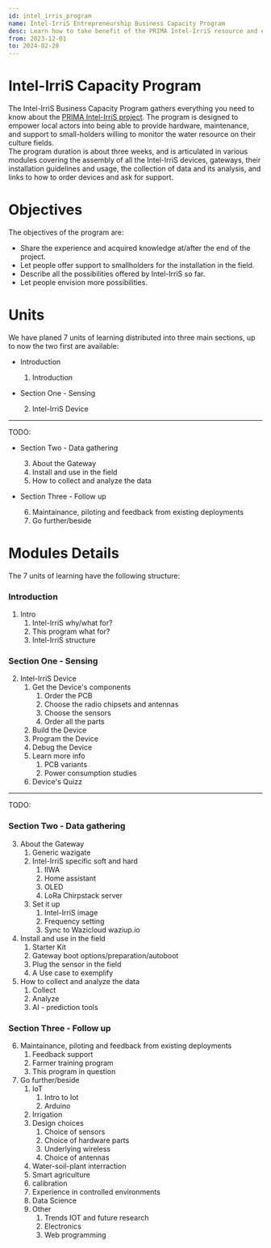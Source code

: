 ```yaml
---
id: intel_irris_program
name: Intel-IrriS Entrepreneurship Business Capacity Program
desc: Learn how to take benefit of the PRIMA Intel-IrriS resource and experience in your smart irrigation solution!
from: 2023-12-01
to: 2024-02-28
---
```


# Intel-IrriS Capacity Program

The Intel-IrriS Business Capacity Program gathers everything you need to know about the [PRIMA Intel-IrriS project](https://intel-irris.eu/).
The program is designed to empower local actors into being able to provide hardware, maintenance, and support to small-holders willing to monitor the water resource on their culture fields.  
The program duration is about three weeks, and is articulated in various modules covering the assembly of all the Intel-IrriS devices, gateways, their installation guidelines and usage, the collection of data and its analysis, and links to how to order devices and ask for support.



# Objectives

The objectives of the program are:
- Share the experience and acquired knowledge at/after the end of the project.
- Let people offer support to smallholders for the installation in the field.
- Describe all the possibilities offered by Intel-IrriS so far.
- Let people envision more possibilities.


Units
=====
We have planed 7 units of learning distributed into three main sections, up to now the two first are available:

* Introduction

  1. Introduction

* Section One - Sensing

  2. Intel-IrriS Device

-----------------------------
TODO:

* Section Two - Data gathering

  3. About the Gateway
  4. Install and use in the field
  5. How to collect and analyze the data

* Section Three - Follow up

  6. Maintainance, piloting and feedback from existing deployments
  7. Go further/beside

Modules Details 
===============
The 7 units of learning have the following structure:
### Introduction
1. Intro
   1. Intel-IrriS why/what for?
   2. This program what for?
   3. Intel-IrriS structure
### Section One - Sensing
2. Intel-IrriS Device
   1. Get the Device's components
      1. Order the PCB
      2. Choose the radio chipsets and antennas
      3. Choose the sensors
      4. Order all the parts
   2. Build the Device
   3. Program the Device
   4. Debug the Device
   5. Learn more info
      1. PCB variants
      2. Power consumption studies
   6. Device's Quizz

-----------------------------
TODO:

### Section Two - Data gathering
3. About the Gateway
   1. Generic wazigate
   2. Intel-IrriS specific soft and hard
      1. IIWA
      2. Home assistant
      3. OLED
      4. LoRa Chirpstack server
   3. Set it up
   	  1. Intel-IrriS image
   	  2. Frequency setting
   	  3. Sync to Wazicloud waziup.io
4. Install and use in the field
   1. Starter Kit
   2. Gateway boot options/preparation/autoboot
   3. Plug the sensor in the field
   4. A Use case to exemplify
5. How to collect and analyze the data
   1. Collect
   2. Analyze
   3. AI - prediction tools
### Section Three - Follow up
6. Maintainance, piloting and feedback from existing deployments
   1. Feedback support
   2. Farmer training program
   3. This program in question
7. Go further/beside
   1. IoT
      1. Intro to Iot
      2. Arduino
   2. Irrigation
   3. Design choices
      1. Choice of sensors
      2. Choice of hardware parts
      3. Underlying wireless
      4. Choice of antennas
   4. Water-soil-plant interraction
   5. Smart agriculture
   6. calibration
   7. Experience in controlled environments
   8. Data Science
   9. Other
      1. Trends IOT and future research
      2. Electronics
      3. Web programming
      


